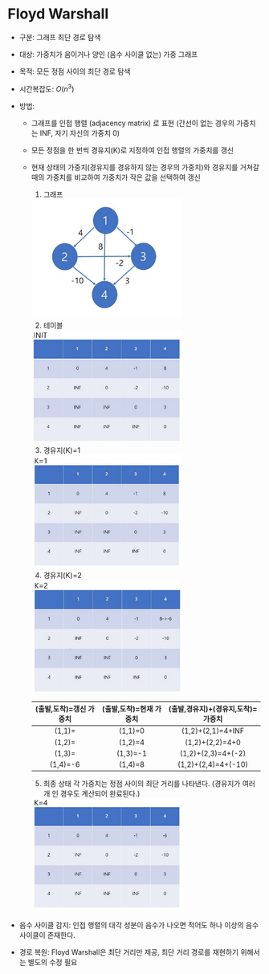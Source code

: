 # Floyd Warshall
+ 구분: 그래프 최단 경로 탐색
+ 대상: 가중치가 음이거나 양인 (음수 사이클 없는) 가중 그래프
+ 목적: 모든 정점 사이의 최단 경로 탐색
+ 시간복잡도: $O(n^3)​$
+ 방법: 

  - 그래프를 인접 행렬 (adjacency matrix) 로 표현 (간선이 없는 경우의 가중치는 INF, 자기 자신의 가중치 0)

  - 모든 정점을 한 번씩 경유지(K)로 지정하여 인접 행렬의 가중치를 갱신

  - 현재 상태의 가중치(경유지를 경유하지 않는 경우의 가중치)와 경유지를 거쳐갈 때의 가중치를 비교하여 가중치가 작은 값을 선택하여 갱신

    1) 그래프
    <img src=".\img\graph.png" width="300">

    2) 테이블
    <img src=".\img\table1.png" width="300">

    3) 경유지(K)=1
    <img src=".\img\table2.png" width="300">

    4) 경유지(K)=2
    <img src=".\img\table3.png" width="300">

    | (출발,도착)=갱신 가중치 | (출발,도착)=현재 가중치 | (출발,경유지)+(경유지,도착)=가중치 |
    | :---------------------: | :---------------------: | :--------------------------------: |
    |         (1,1)=          |         (1,1)=0         |         (1,2)+(2,1)=4+INF          |
    |         (1,2)=          |         (1,2)=4         |          (1,2)+(2,2)=4+0           |
    |         (1,3)=          |        (1,3)=-1         |         (1,2)+(2,3)=4+(-2)         |
    |        (1,4)=-6         |         (1,4)=8         |        (1,2)+(2,4)=4+(-10)         |

    5) 최종 상태
    각 가중치는 정점 사이의 최단 거리를 나타낸다. (경유지가 여러개 인 경우도 계산되어 완료된다.)
    <img src=".\img\table4.png" width="300">


+ 음수 사이클 감지: 인접 행렬의 대각 성분이 음수가 나오면 적어도 하나 이상의 음수 사이클이 존재한다.
+ 경로 복원: Floyd Warshall은 최단 거리만 제공, 최단 거리 경로를 재현하기 위해서는 별도의 수정 필요
